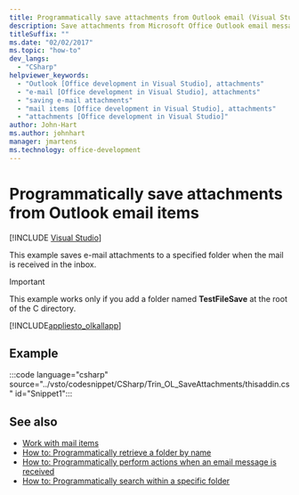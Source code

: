 ```yaml
---
title: Programmatically save attachments from Outlook email (Visual Studio)
description: Save attachments from Microsoft Office Outlook email messages to a specified folder programmatically with C# in Visual Studio.
titleSuffix: ""
ms.date: "02/02/2017"
ms.topic: "how-to"
dev_langs:
  - "CSharp"
helpviewer_keywords:
  - "Outlook [Office development in Visual Studio], attachments"
  - "e-mail [Office development in Visual Studio], attachments"
  - "saving e-mail attachments"
  - "mail items [Office development in Visual Studio], attachments"
  - "attachments [Office development in Visual Studio]"
author: John-Hart
ms.author: johnhart
manager: jmartens
ms.technology: office-development
---
```

# Programmatically save attachments from Outlook email items

 [!INCLUDE [Visual Studio](~/includes/applies-to-version/vs-windows-only.md)]

This example saves e-mail attachments to a specified folder when the mail is received in the inbox.

> [!IMPORTANT]
> This example works only if you add a folder named **TestFileSave** at the root of the C directory.

[!INCLUDE[appliesto_olkallapp](../vsto/includes/appliesto-olkallapp-md.md)]

## Example

:::code language="csharp" source="../vsto/codesnippet/CSharp/Trin_OL_SaveAttachments/thisaddin.cs" id="Snippet1":::

## See also

- [Work with mail items](../vsto/working-with-mail-items.md)
- [How to: Programmatically retrieve a folder by name](../vsto/how-to-programmatically-retrieve-a-folder-by-name.md)
- [How to: Programmatically perform actions when an email message is received](../vsto/how-to-programmatically-perform-actions-when-an-e-mail-message-is-received.md)
- [How to: Programmatically search within a specific folder](../vsto/how-to-programmatically-search-within-a-specific-folder.md)
